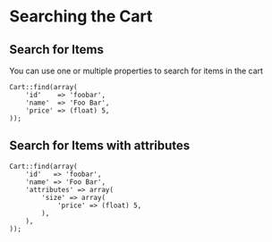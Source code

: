 # Searching the Cart

## Search for Items

You can use one or multiple properties to search for items in the cart

	Cart::find(array(
		'id'    => 'foobar',
		'name'  => 'Foo Bar',
		'price' => (float) 5,
	));


## Search for Items with attributes

	Cart::find(array(
		'id'   => 'foobar',
		'name' => 'Foo Bar',
		'attributes' => array(
			'size' => array(
				'price' => (float) 5,
			),
		),
	));
